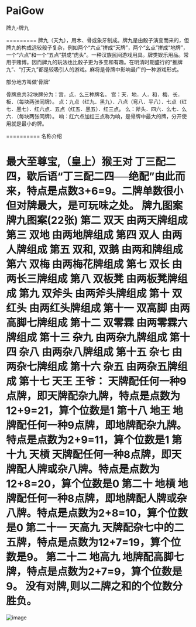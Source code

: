 # PaiGow
牌九-牌九

=========
牌九（天九），用木、骨或象牙制成。牌九是由骰子演变而来的，但牌九的构成远较骰子复杂，例如两个“六点”拼成“天牌”，两个“幺点”拼成“地牌”，一个“六点”和一个“五点”拼成“虎头”。一种汉族民间游戏用具。牌类娱乐用品。常用于赌博。因而牌九的玩法也比骰子更为多变和有趣。在明清时期盛行的“推牌九”、“打天九”都是较吸引人的游戏。麻将是骨牌中影响最广的一种游戏形式。

部分地方叫做‘骨牌’

骨牌总共32块牌分为：宫．点．么三种牌名。
宫：天．地．人．和．梅．长．板．（每块两张同牌）。
点：九点（红九．黑九）．八点（弯八．平八）．七点（红七．黑七）．红六点．五点（红五．黑五）．红三点。
么：斧头．四六．么七．么六．（每块两张同牌）。
响：红六点加红三点称为响，是骨牌中最大的牌，分开使用就是最小的牌。

========== 
名称介绍

最大至尊宝,（皇上）猴王对 丁三配二四，歇后语“丁三配二四──绝配”由此而来，特点是点数3+6=9。二牌单数很小但对牌最大，是可玩味之处。
牌九图案
牌九图案(22张)
第二 双天 由两天牌组成
第三 双地 由两地牌组成
第四 双人 由两人牌组成
第五 双和, 双鹅 由两和牌组成
第六 双梅 由两梅花牌组成
第七 双长 由两长三牌组成
第八 双板凳 由两板凳牌组成
第九 双斧头 由两斧头牌组成
第十 双红头 由两红头牌组成
第十一 双高脚 由两高脚七牌组成
第十二 双零霖 由两零霖六牌组成
第十三 杂九 由两杂九牌组成
第十四 杂八 由两杂八牌组成
第十五 杂七 由两杂七牌组成
第十六 杂五 由两杂五牌组成
第十七 天王 王爷： 天牌配任何一种9点牌，即天牌配杂九牌，特点是点数为12+9=21，算个位数是1
第十八 地王 地牌配任何一种9点牌，即地牌配杂九牌。特点是点数为2+9=11，算个位数是1
第十九 天槓 天牌配任何一种8点牌，即天牌配人牌或杂八牌。特点是点数为12+8=20，算个位数是0
第二十 地槓 地牌配任何一种8点牌，即地牌配人牌或杂八牌。特点是点数为2+8=10，算个位数是0
第二十一 天高九 天牌配杂七中的二五牌，特点是点数为12+7=19，算个位数是9。
第二十二 地高九 地牌配高脚七牌，特点是点数为2+7=9，算个位数是9。
没有对牌,则以二牌之和的个位数分胜负。
========== 
![image](https://github.com/hxxyyangyong/PaiGow/blob/master/pai_screen_1.png)



